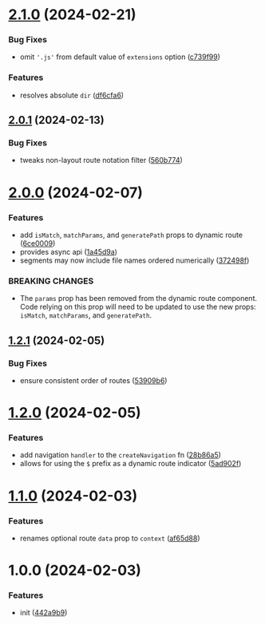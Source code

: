 # [2.1.0](https://github.com/bent10/headless-route/compare/v2.0.1...v2.1.0) (2024-02-21)


### Bug Fixes

* omit `'.js'` from default value of `extensions` option ([c739f99](https://github.com/bent10/headless-route/commit/c739f99052b839e31da2e7d04b31532b7a8ebe3d))


### Features

* resolves absolute `dir` ([df6cfa6](https://github.com/bent10/headless-route/commit/df6cfa6dd60db7041bd81e9ad0b2d37cf7cc165f))

## [2.0.1](https://github.com/bent10/headless-route/compare/v2.0.0...v2.0.1) (2024-02-13)


### Bug Fixes

* tweaks non-layout route notation filter ([560b774](https://github.com/bent10/headless-route/commit/560b7741589a13bb3f3264033184a9d36f04ced2))

# [2.0.0](https://github.com/bent10/headless-route/compare/v1.2.1...v2.0.0) (2024-02-07)


### Features

* add `isMatch`, `matchParams`, and `generatePath` props to dynamic route ([6ce0009](https://github.com/bent10/headless-route/commit/6ce0009d96022e6d18b478e003c09c968d7ad96f))
* provides async api ([1a45d9a](https://github.com/bent10/headless-route/commit/1a45d9ae0b4d964866db39c9ce51d51e57925cd5))
* segments may now include file names ordered numerically ([372498f](https://github.com/bent10/headless-route/commit/372498f6a7d6404dc7feff2a868c2b0580890b4d))


### BREAKING CHANGES

* The `params` prop has been removed from the dynamic route component. Code relying
on this prop will need to be updated to use the new props: `isMatch`, `matchParams`, and
`generatePath`.

## [1.2.1](https://github.com/bent10/headless-route/compare/v1.2.0...v1.2.1) (2024-02-05)


### Bug Fixes

* ensure consistent order of routes ([53909b6](https://github.com/bent10/headless-route/commit/53909b6c947ff9a769ba69d7acbce1597e343f12))

# [1.2.0](https://github.com/bent10/headless-route/compare/v1.1.0...v1.2.0) (2024-02-05)


### Features

* add navigation `handler` to the `createNavigation` fn ([28b86a5](https://github.com/bent10/headless-route/commit/28b86a57a3213909d0b969e62b8e44115e1cca2e))
* allows for using the `$` prefix as a dynamic route indicator ([5ad902f](https://github.com/bent10/headless-route/commit/5ad902f060564b34249272bec0db4a660cff8e1a))

# [1.1.0](https://github.com/bent10/headless-route/compare/v1.0.0...v1.1.0) (2024-02-03)


### Features

* renames optional route `data` prop to `context` ([af65d88](https://github.com/bent10/headless-route/commit/af65d88b7624edb7d3f83e5e5eff0d43c54fdf62))

# 1.0.0 (2024-02-03)


### Features

* init ([442a9b9](https://github.com/bent10/headless-route/commit/442a9b9e7efc4f97bfd7235fb21ad2b2f1b3f2f5))
